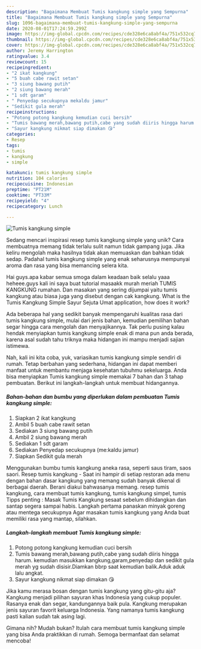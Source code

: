 ```yaml
---
description: "Bagaimana Membuat Tumis kangkung simple yang Sempurna"
title: "Bagaimana Membuat Tumis kangkung simple yang Sempurna"
slug: 1096-bagaimana-membuat-tumis-kangkung-simple-yang-sempurna
date: 2020-08-01T17:24:59.299Z
image: https://img-global.cpcdn.com/recipes/cde328e6ca8abf4a/751x532cq70/tumis-kangkung-simple-foto-resep-utama.jpg
thumbnail: https://img-global.cpcdn.com/recipes/cde328e6ca8abf4a/751x532cq70/tumis-kangkung-simple-foto-resep-utama.jpg
cover: https://img-global.cpcdn.com/recipes/cde328e6ca8abf4a/751x532cq70/tumis-kangkung-simple-foto-resep-utama.jpg
author: Jeremy Harrington
ratingvalue: 3.4
reviewcount: 15
recipeingredient:
- "2 ikat kangkung"
- "5 buah cabe rawit setan"
- "3 siung bawang putih"
- "2 siung bawang merah"
- "1 sdt garam"
- " Penyedap secukupnya mekaldu jamur"
- "Sedikit gula merah"
recipeinstructions:
- "Potong potong kangkung kemudian cuci bersih"
- "Tumis bawang merah,bawang putih,cabe yang sudah diiris hingga harum. kemudian masukkan kangkung,garam,penyedap dan sedikit gula merah yg sudah disisir.Diamkan bbrp saat kemudian balik.Aduk aduk lalu angkat."
- "Sayur kangkung nikmat siap dimakan 😘"
categories:
- Resep
tags:
- tumis
- kangkung
- simple

katakunci: tumis kangkung simple 
nutrition: 104 calories
recipecuisine: Indonesian
preptime: "PT21M"
cooktime: "PT33M"
recipeyield: "4"
recipecategory: Lunch

---
```



![Tumis kangkung simple](https://img-global.cpcdn.com/recipes/cde328e6ca8abf4a/751x532cq70/tumis-kangkung-simple-foto-resep-utama.jpg)

Sedang mencari inspirasi resep tumis kangkung simple yang unik? Cara membuatnya memang tidak terlalu sulit namun tidak gampang juga. Jika keliru mengolah maka hasilnya tidak akan memuaskan dan bahkan tidak sedap. Padahal tumis kangkung simple yang enak seharusnya mempunyai aroma dan rasa yang bisa memancing selera kita.

Hai guys.apa kabar semua smoga dalam keadaan baik selalu yaaa heheee.guys kali ini saya buat tutorial masaakk murah meriah TUMIS KANGKUNG rumahan. Dan masakan yang sering dijumpai yaitu tumis kangkung atau biasa juga yang disebut dengan cak kangkung. What is the Tumis Kangkung Simple Sayur Sejuta Umat application, how does it work?

Ada beberapa hal yang sedikit banyak mempengaruhi kualitas rasa dari tumis kangkung simple, mulai dari jenis bahan, kemudian pemilihan bahan segar hingga cara mengolah dan menyajikannya. Tak perlu pusing kalau hendak menyiapkan tumis kangkung simple enak di mana pun anda berada, karena asal sudah tahu triknya maka hidangan ini mampu menjadi sajian istimewa.


Nah, kali ini kita coba, yuk, variasikan tumis kangkung simple sendiri di rumah. Tetap berbahan yang sederhana, hidangan ini dapat memberi manfaat untuk membantu menjaga kesehatan tubuhmu sekeluarga. Anda bisa menyiapkan Tumis kangkung simple memakai 7 bahan dan 3 tahap pembuatan. Berikut ini langkah-langkah untuk membuat hidangannya.

<!--inarticleads1-->

##### Bahan-bahan dan bumbu yang diperlukan dalam pembuatan Tumis kangkung simple:

1. Siapkan 2 ikat kangkung
1. Ambil 5 buah cabe rawit setan
1. Sediakan 3 siung bawang putih
1. Ambil 2 siung bawang merah
1. Sediakan 1 sdt garam
1. Sediakan  Penyedap secukupnya (me:kaldu jamur)
1. Siapkan Sedikit gula merah


Menggunakan bumbu tumis kangkung aneka rasa, seperti saus tiram, saos saori. Resep tumis kangkung - Saat ini hampir di setiap restoran ada menu dengan bahan dasar kangkung yang memang sudah banyak dikenal di berbagai daerah. Berani diakui bahwasanya memang. resep tumis kangkung, cara membuat tumis kangkung, tumis kangkung simpel, tumis Tipps penting : Masak Tumis Kangkung sesaat sebelum dihidangkan dan santap segera sampai habis. Langkah pertama panaskan minyak goreng atau mentega secukupnya Agar masakan tumis kangkung yang Anda buat memiliki rasa yang mantap, silahkan. 

<!--inarticleads2-->

##### Langkah-langkah membuat Tumis kangkung simple:

1. Potong potong kangkung kemudian cuci bersih
1. Tumis bawang merah,bawang putih,cabe yang sudah diiris hingga harum. kemudian masukkan kangkung,garam,penyedap dan sedikit gula merah yg sudah disisir.Diamkan bbrp saat kemudian balik.Aduk aduk lalu angkat.
1. Sayur kangkung nikmat siap dimakan 😘


Jika kamu merasa bosan dengan tumis kangkung yang gitu-gitu aja? Kangkung menjadi pilihan sayuran khas Indonesia yang cukup populer. Rasanya enak dan segar, kandungannya baik pula. Kangkung merupakan jenis sayuran favorit keluarga Indonesia. Yang namanya tumis kangkung pasti kalian sudah tak asing lagi. 

Gimana nih? Mudah bukan? Itulah cara membuat tumis kangkung simple yang bisa Anda praktikkan di rumah. Semoga bermanfaat dan selamat mencoba!
